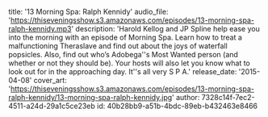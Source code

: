 title: '13 Morning Spa: Ralph Kennidy'
audio_file: 'https://thiseveningsshow.s3.amazonaws.com/episodes/13-morning-spa-ralph-kennidy.mp3'
description: 'Harold Kellog and JP Spline help ease you into the morning with an episode of Morning Spa. Learn how to treat a malfunctioning Theraslave and find out about the joys of waterfall popsicles. Also, find out who’s Adobega''s Most Wanted person (and whether or not they should be). Your hosts will also let you know what to look out for in the approaching day. It''s all very S P A.'
release_date: '2015-04-08'
cover_art: 'https://thiseveningsshow.s3.amazonaws.com/episodes/13-morning-spa-ralph-kennidy/13-morning-spa-ralph-kennidy.jpg'
author: 7328c14f-7ec2-4511-a24d-29a1c5ce23eb
id: 40b28bb9-a51b-4bdc-89eb-b432463e8466
